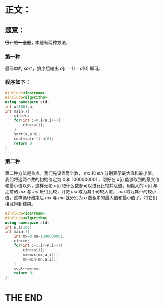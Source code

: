 # **正文：**
## 题意：
~~很氵的一道题~~，本题有两种方法。
### 第一种
最简单的 $sort$ ，排序后输出 $a[n-1]-a[0]$ 即可。
### 程序如下：
```cpp
#include<iostream>
#include<algorithm>
using namespace std;
int a[100],n;
int main(){
    cin>>n;
    for(int i=0;i<n;i++){
        cin>>a[i];
    }
    sort(a,a+n);
    cout<<a[n-1]-a[0];
    return 0;
}
```
### 第二种
第二种方法是重点。我们先设置两个数， $mx$ 和 $mn$ 分别表示最大值和最小值。我们将这两个数的初始值定为 $0$ 和 $1000000001$ ，刚好在 $a[i]$ 能够取到的最大值和最小值以外，这样无论 $a[i]$ 取什么数都可以进行比较并赋值，用输入的 $a[i]$ 与之前的 $mx$ 与 $mn$ 进行比较，并使 $mx$ 取为其中的较大值， $mn$ 取为其中的较小值，这样循环结束后 $mx$ 与 $mn$ 就分别为 $a$ 数组中的最大值和最小值了。将它们相减得到结果。
```cpp
#include<iostream>
#include<algorithm>
using namespace std;
int n,a[101];
int main(){
    int mx=0,mn=1000000001;
    cin>>n;
    for(int i=1;i<=n;i++){
        cin>>a[i];
        mx=max(mx,a[i]);
        mn=min(mn,a[i]);
    }
    cout<<mx-mn;
    return 0;
}
```
# **THE END**